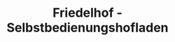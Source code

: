 ---
title: "Friedelhof - Selbstbedienungshofladen"
url: /eurasburg/friedelhof-selbstbedienungshofladen/
shop: Hofladen
---